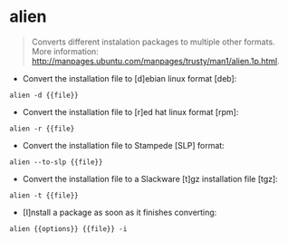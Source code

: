 # alien

> Converts different instalation packages to multiple other formats. More information: http://manpages.ubuntu.com/manpages/trusty/man1/alien.1p.html.

- Convert the installation file to [d]ebian linux format [deb]:

`alien -d {{file}}`

- Convert the installation file to [r]ed hat linux format [rpm]:

`alien -r {{file}`

- Convert the installation file to Stampede [SLP] format:

`alien --to-slp {{file}}`

- Convert the installation file to a Slackware [t]gz installation file [tgz]:

`alien -t {{file}}`

- [I]nstall a package as soon as it finishes converting:

`alien {{options}} {{file}} -i`
